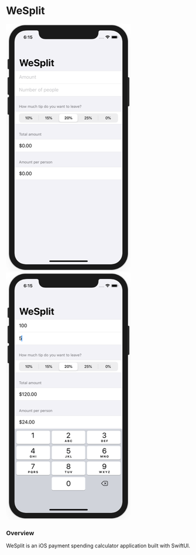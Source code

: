 # WeSplit

![WeSplit](Images/wesplit_1.png)
![WeSplit](Images/wesplit_2.png)

### Overview 

WeSplit is an iOS payment spending calculator application
built with SwiftUI.


